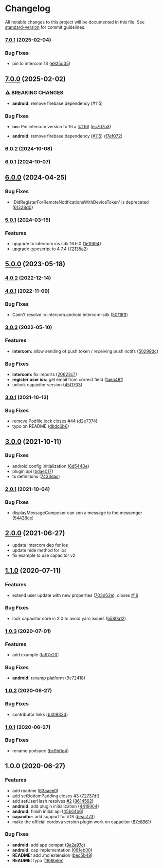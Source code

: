 # Changelog

All notable changes to this project will be documented in this file. See [standard-version](https://github.com/conventional-changelog/standard-version) for commit guidelines.

### [7.0.1](https://github.com/capacitor-community/intercom/compare/v7.0.0...v7.0.1) (2025-02-04)


### Bug Fixes

* pin to intercom 18 ([e925d35](https://github.com/capacitor-community/intercom/commit/e925d35248850f097a19d1a95499fa2b505a0bbe))

## [7.0.0](https://github.com/capacitor-community/intercom/compare/v6.0.0...v7.0.0) (2025-02-02)


### ⚠ BREAKING CHANGES

* **android:** remove firebase dependency (#115)

### Bug Fixes

* **ios:** Pin intercom version to 16.x ([#116](https://github.com/capacitor-community/intercom/issues/116)) ([ec707b3](https://github.com/capacitor-community/intercom/commit/ec707b39fc9be5fa95206f2af6de0819d90fbec5))


* **android:** remove firebase dependency ([#115](https://github.com/capacitor-community/intercom/issues/115)) ([f7ef072](https://github.com/capacitor-community/intercom/commit/f7ef072b62cc375945516357a937399131c8dfb3))

### [6.0.2](https://github.com/capacitor-community/intercom/compare/v6.0.0...v6.0.2) (2024-10-08)

### [6.0.1](https://github.com/capacitor-community/intercom/compare/v6.0.0...v6.0.1) (2024-10-07)

## [6.0.0](https://github.com/capacitor-community/intercom/compare/v5.0.1...v6.0.0) (2024-04-25)


### Bug Fixes

* 'DidRegisterForRemoteNotificationsWithDeviceToken' is deprecated ([61228d0](https://github.com/capacitor-community/intercom/commit/61228d029d20a708ac772279beda11ae3a594dec))

### [5.0.1](https://github.com/capacitor-community/intercom/compare/v5.0.0...v5.0.1) (2024-03-15)


### Features

* upgrade to intercom ios sdk 16.6.0 ([1e1f694](https://github.com/capacitor-community/intercom/commit/1e1f6946c56f452c1ab1ba454484b801c854826a))
* upgrade typescript to 4.7.4 ([72135a2](https://github.com/capacitor-community/intercom/commit/72135a27ff50eca874d787d2d7b98590161a7abd))

## [5.0.0](https://github.com/capacitor-community/intercom/compare/v4.0.2...v5.0.0) (2023-05-18)

### [4.0.2](https://github.com/capacitor-community/intercom/compare/v4.0.1...v4.0.2) (2022-12-14)

### [4.0.1](https://github.com/capacitor-community/intercom/compare/v4.0.0...v4.0.1) (2022-11-09)


### Bug Fixes

* Cann't resolve io.intercom.android:intercom-sdk ([50f18ff](https://github.com/capacitor-community/intercom/commit/50f18ffc02281a379b6100bccae1c17bd5958e2e))

### [3.0.3](https://github.com/capacitor-community/intercom/compare/v3.0.1...v3.0.3) (2022-05-10)


### Features

* **intercom:** allow sending of push token / receiving push notifs ([50299dc](https://github.com/capacitor-community/intercom/commit/50299dc6c8ea11db480d17ee1550096a6bc934a1))


### Bug Fixes

* **intercom:** fix imports ([20623c7](https://github.com/capacitor-community/intercom/commit/20623c7006098c0a1b477eafc26c3e4b04d8d64d))
* **register user ios:** get email from correct field ([1aea48f](https://github.com/capacitor-community/intercom/commit/1aea48f901accb4fb851d24575c3ef8baf874ed7))
* unlock capacitor version ([45f1703](https://github.com/capacitor-community/intercom/commit/45f170392d47e4f56a54b2b771620196206a49da))

### [3.0.1](https://github.com/capacitor-community/intercom/compare/v3.0.0...v3.0.1) (2021-10-13)


### Bug Fixes

* remove Podfile.lock closes [#44](https://github.com/capacitor-community/intercom/issues/44) ([d2e7374](https://github.com/capacitor-community/intercom/commit/d2e737455a67efe7584dc696bc7ec172b94a74aa))
* typo on README ([dbdc6b6](https://github.com/capacitor-community/intercom/commit/dbdc6b66b77046ddf09cc4ba8bfa6450e985d609))

## [3.0.0](https://github.com/capacitor-community/intercom/compare/v2.0.1...v3.0.0) (2021-10-11)


### Bug Fixes

* android config initialization ([6d5440e](https://github.com/capacitor-community/intercom/commit/6d5440ec9e0508b0a41f54abd199bc07ab7ca54b))
* plugin api ([bdae017](https://github.com/capacitor-community/intercom/commit/bdae017151fd5d1e203e977a56521258a02d3c81))
* ts definitions ([7433dac](https://github.com/capacitor-community/intercom/commit/7433dacbec98819a477e3b79a026f6299f9ffd10))

### [2.0.1](https://github.com/capacitor-community/intercom/compare/v2.0.0...v2.0.1) (2021-10-04)


### Bug Fixes

* displayMessageComposer can sen a message to the messenger ([54428ce](https://github.com/capacitor-community/intercom/commit/54428ce6d1a5a7dd040810b18475bd227ea420ce))

## [2.0.0](https://github.com/capacitor-community/intercom/compare/v1.1.0...v2.0.0) (2021-06-27)

- update intercom dep for ios
- update hide method for ios
- fix example to use capacitor v2

## [1.1.0](https://github.com/capacitor-community/intercom/compare/v1.0.3...v1.1.0) (2020-07-11)

### Features

- extend user update with new properties ([703d63e](https://github.com/capacitor-community/intercom/commit/703d63eef8546b84bccdd44fdb7718d7d0daa520)), closes [#19](https://github.com/capacitor-community/intercom/issues/19)

### Bug Fixes

- lock capacitor core in 2.0 to avoid yarn issues ([6580a12](https://github.com/capacitor-community/intercom/commit/6580a12a8dd8fd1bfec4fc1b9f4dbd653a2ace4f))

### [1.0.3](https://github.com/capacitor-community/intercom/compare/v1.0.2...v1.0.3) (2020-07-01)

### Features

- add example ([fa97e20](https://github.com/capacitor-community/intercom/commit/fa97e20f65682eff2c076fb7a4e598a2ee011277))

### Bug Fixes

- **android:** revamp platform ([9c72418](https://github.com/capacitor-community/intercom/commit/9c72418063fe970c1efe4d810170c17ea12deb0c))

### [1.0.2](https://github.com/capacitor-community/intercom/compare/v1.0.1...v1.0.2) (2020-06-27)

### Bug Fixes

- contributor links ([b40933d](https://github.com/capacitor-community/intercom/commit/b40933d5bddcf26f33849b2e4dbdd4fc4d3d5420))

### [1.0.1](https://github.com/capacitor-community/intercom/compare/v1.0.0...v1.0.1) (2020-06-27)

### Bug Fixes

- rename podspec ([bc9b0c4](https://github.com/capacitor-community/intercom/commit/bc9b0c42e56e6878711e89ec364363d3b68375d8))

## 1.0.0 (2020-06-27)

### Features

- add readme ([63aaee0](https://github.com/capacitor-community/intercom/commit/63aaee0d0fdfd7eab3c588356f5deb8661d9e4b1))
- add setBottomPadding closes [#3](https://github.com/capacitor-community/intercom/issues/3) ([72737df](https://github.com/capacitor-community/intercom/commit/72737dfd355257eb5234093ba2da7c36498cac0d))
- add setUserHash resolves [#2](https://github.com/capacitor-community/intercom/issues/2) ([8614592](https://github.com/capacitor-community/intercom/commit/86145923ddab3b650eaed9d85d3e1b2b2ce22837))
- **android:** add plugin initialization ([4419064](https://github.com/capacitor-community/intercom/commit/44190641f7aab3ee7c72d11d130a73091ae02401))
- **android:** finish initial api ([45b64b6](https://github.com/capacitor-community/intercom/commit/45b64b6e0b31ad1d5d6dbb0ae5d55721e87ea3df))
- **capacitor:** add support for iOS ([beac173](https://github.com/capacitor-community/intercom/commit/beac17371101a0c152e8c52aaec701848bf2ad3a))
- make the official cordova version plugin work on capacitor ([87c6961](https://github.com/capacitor-community/intercom/commit/87c6961e236a5a6ad93fb78642a5ce9eda01c93d))

### Bug Fixes

- **android:** add app compat ([9e2a97c](https://github.com/capacitor-community/intercom/commit/9e2a97c317119b481269a08ecd82202918055540))
- **android:** cap implementation ([081eb00](https://github.com/capacitor-community/intercom/commit/081eb00594acffeaa04a0d01398f3f38a8d4b8cf))
- **README:** add .md extension ([bec5b49](https://github.com/capacitor-community/intercom/commit/bec5b49b5e2fd50c87674d44c9f46885cae627b2))
- **README:** typo ([1898e9e](https://github.com/capacitor-community/intercom/commit/1898e9ed4996dd06153e9920cc04856640efd57a))
